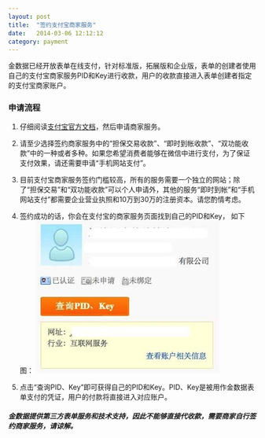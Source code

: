 ```yaml
---
layout: post
title:  "签约支付宝商家服务"
date:   2014-03-06 12:12:12
category: payment
---
```


金数据已经开放表单在线支付，针对标准版，拓展版和企业版，表单的创建者使用自己的支付宝商家服务PID和Key进行收款，用户的收款直接进入表单创建者指定的支付宝商家账户。

### 申请流程

1. 仔细阅读[支付宝官方文档](https://b.alipay.com/order/help/helpIndex.htm)，然后申请商家服务。

2. 请至少选择签约商家服务中的“担保交易收款”、“即时到帐收款”、“双功能收款”中的一种或者多种。如果您希望消费者能够在微信中进行支付，为了保证支付效果，请还需要申请“手机网站支付”。

3. 目前支付宝商家服务签约门槛较高，所有的服务需要一个独立的网站；除了“担保交易”和“双功能收款”可以个人申请外，其他的服务“即时到帐”和“手机网站支付”都需要企业营业执照和10万到30万的注册资本。请您酌情考虑。

4. 签约成功的话，你会在支付宝的商家服务页面找到自己的PID和Key， 如下图：
![](/images/alipay-pid-key.jpg)

5. 点击“查询PID、Key”即可获得自己的PID和Key。PID、Key是被用作金数据表单支付的凭证，用户的付款将直接进入对应账户。

##### 金数据提供第三方表单服务和技术支持，因此不能够直接代收款，需要商家自行签约商家服务，请谅解。
